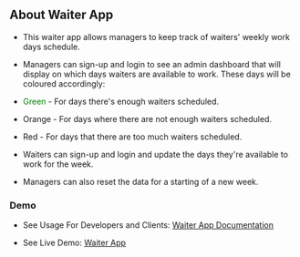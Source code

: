 ## About Waiter App
- This waiter app allows managers to keep track of waiters' weekly work days schedule.

- Managers can sign-up and login to see an admin dashboard that will display on which days waiters are available to work. These days will be coloured accordingly:

- <span style="color:green">Green</span> - For days there's enough waiters scheduled.
- Orange - For days where there are not enough waiters scheduled.
- Red - For days that there are too much waiters scheduled.

- Waiters can sign-up and login and update the days they're available to work for the week.

- Managers can also reset the data for a starting of a new week.

### Demo

- See Usage For Developers and Clients: <a href="https://github.com/GarethW1994/waiter_webapp/tree/master">Waiter App Documentation</a>

- See Live Demo: <a href="https://waiter-webapp.herokuapp.com/">Waiter App</a>
